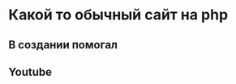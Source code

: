 
<h1>Какой то обычный сайт на php</h1>
<h2>В создании помогал</h2><h2 colot="red">Youtube</h2>
  


